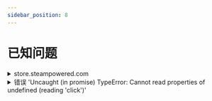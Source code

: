 ```yaml
---
sidebar_position: 8
---
```



# 已知问题


<details>
        <summary>store.steampowered.com</summary>

我们的服务仅能解决英文验证码；在该网站上，验证码语言的确定不是来自系统设置，而是来自网站上选择的语言，因此为了正确解决问题，请务必选择英文。

</details>

<details>
        <summary>错误 'Uncaught (in promise) TypeError: Cannot read properties of undefined (reading 'click')'</summary>

"如果在通过 CapMonster Cloud 扩展使用点击方法 (ComplexImageTask) 解验证码时出现错误 'Uncaught (in promise) TypeError: Cannot read properties of undefined (reading 'click')'，如截图所示，建议在扩展中设置 'Delay between click' 值 —— 这可能有助于解决问题。"
![](./images/known-issues/Uncaught.png)
</details>

